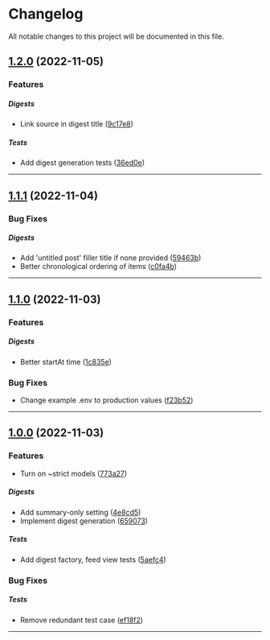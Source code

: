 <!--- BEGIN HEADER -->
# Changelog

All notable changes to this project will be documented in this file.
<!--- END HEADER -->

## [1.2.0](https://github.com/itinerare/Procyon/compare/v1.1.1...v1.2.0) (2022-11-05)

### Features


##### Digests

* Link source in digest title ([9c17e8](https://github.com/itinerare/Procyon/commit/9c17e8c10c32e535320632a7bcb4816858b3218c))

##### Tests

* Add digest generation tests ([36ed0e](https://github.com/itinerare/Procyon/commit/36ed0e238454326204b756c7237a39053b957830))


---

## [1.1.1](https://github.com/itinerare/Procyon/compare/v1.1.0...v1.1.1) (2022-11-04)

### Bug Fixes


##### Digests

* Add 'untitled post' filler title if none provided ([59463b](https://github.com/itinerare/Procyon/commit/59463bf679f68645286296650e8ee79817d6354a))
* Better chronological ordering of items ([c0fa4b](https://github.com/itinerare/Procyon/commit/c0fa4bcd5cb62d76d5afdcdb486947476b78e7c0))


---

## [1.1.0](https://github.com/itinerare/Procyon/compare/v1.0.0...v1.1.0) (2022-11-03)

### Features


##### Digests

* Better startAt time ([1c835e](https://github.com/itinerare/Procyon/commit/1c835e87f8aec682755880492a5fd396e7548487))

### Bug Fixes

* Change example .env to production values ([f23b52](https://github.com/itinerare/Procyon/commit/f23b52b5814de04c384f8f2ee6a9bed53c5fa4df))


---

## [1.0.0](https://github.com/itinerare/Procyon/compare/40551777f5654808402674dd61ecdea8c5cbdfa5...v1.0.0) (2022-11-03)

### Features

* Turn on ~strict models ([773a27](https://github.com/itinerare/Procyon/commit/773a27a6bdfe132b0a1536c437c09a62366d5196))

##### Digests

* Add summary-only setting ([4e8cd5](https://github.com/itinerare/Procyon/commit/4e8cd54698c9300084f8b2d79b08b0753f247381))
* Implement digest generation ([659073](https://github.com/itinerare/Procyon/commit/659073456af0a36ff10299f0f856f358828aa0ef))

##### Tests

* Add digest factory, feed view tests ([5aefc4](https://github.com/itinerare/Procyon/commit/5aefc4c6be82e0a8ff15bf92ddcc59b531e9c00d))

### Bug Fixes


##### Tests

* Remove redundant test case ([ef18f2](https://github.com/itinerare/Procyon/commit/ef18f2e9b85a44aff6ef1364bfb9499f6fccef26))


---

